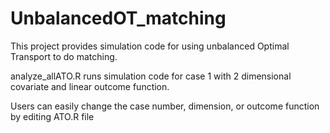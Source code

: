 # UnbalancedOT_matching

This project provides simulation code for using unbalanced Optimal Transport to do matching.

analyze_allATO.R runs simulation code for case 1 with 2 dimensional covariate and linear outcome function. 

Users can easily change the case number, dimension, or outcome function by editing ATO.R file
